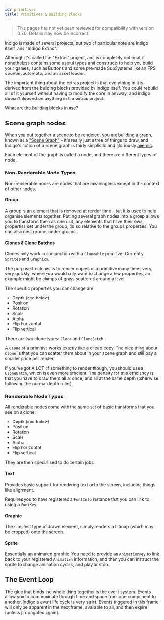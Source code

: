 ```yaml
---
id: primitives
title: Primitives & Building Blocks
---
```


> This pages has not yet been reviewed for compatibility with version 0.7.0. Details may now be incorrect.

Indigo is made of several projects, but two of particular note are Indigo itself, and "Indigo Extras".

Although it's called the "Extras" project, and is completely optional, it nonetheless contains some useful types and constructs to help you build your games, such as Buttons and some pre-made SubSystems like an FPS counter, automata, and an asset loader.

The important thing about the extras project is that everything in it is derived from the building blocks provided by indigo itself. You could rebuild all of it yourself without having to modify the core in anyway, and indigo doesn't depend on anything in the extras project.

What are the building blocks in use?

## Scene graph nodes

When you put together a scene to be rendered, you are building a graph, known as a ["Scene Graph"](https://en.wikipedia.org/wiki/Scene_graph) - it's really just a tree of things to draw, and Indigo's notion of a scene graph is fairly simplistic and gloriously [anemic](https://en.wikipedia.org/wiki/Anemic_domain_model).

Each element of the graph is called a node, and there are different types of node.

### Non-Renderable Node Types

Non-renderable nodes are nodes that are meaningless except in the context of other nodes.

#### Group

A group is an element that is removed at render time - but it is used to help organise elements together. Putting several graph nodes into a group allows you to transform them as one unit, any elements that have their own properties set under the group, do so relative to the groups properties. You can also nest groups under groups.

#### Clones & Clone Batches

Clones only work in conjunction with a `Cloneable` primitive: Currently `Sprite`s and `Graphic`s.

The purpose to clones is to render copies of a primitive many times very, very quickly, where you would only want to change a few properties, an example might be clumps of grass scattered around a level.

The specific properties you can change are:

- Depth (see below)
- Position
- Rotation
- Scale
- Alpha
- Flip horizontal
- Flip vertical

There are two clone types: `Clone` and `CloneBatch`.

A `Clone` of a primitive works exactly like a cheap copy. The nice thing about `Clone` is that you can scatter them about in your scene graph and still pay a smaller price per render.

If you've got A LOT of something to render though, you should use a `CloneBatch`, which is even more efficient. The penalty for this efficiency is that you have to draw them all at once, and all at the same depth (otherwise following the normal depth rules).

### Renderable Node Types

All renderable nodes come with the same set of basic transforms that you see on a clone:

- Depth (see below)
- Position
- Rotation
- Scale
- Alpha
- Flip horizontal
- Flip vertical

They are then specialised to do certain jobs.

#### Text

Provides basic support for rendering text onto the screen, including things like alignment.

Requires you to have registered a `FontInfo` instance that you can link to using a `FontKey`.

#### Graphic

The simplest type of drawn element, simply renders a bitmap (which may be cropped) onto the screen.

#### Sprite

Essentially an animated graphic. You need to provide an `AnimationKey` to link back to your registered `Animation` information, and then you can instruct the sprite to change animation cycles, and play or stop.

## The Event Loop

The glue that binds the whole thing together is the event system. Events allow you to communicate through time and space from one component to another. Indigo's event life cycle is very strict. Events triggered in this frame will only be apparent in the next frame, available to all, and then expire (unless propagated again).
